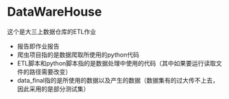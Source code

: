 # DataWareHouse
这个是大三上数据仓库的ETL作业

- 报告即作业报告
- 爬虫项目指的是数据爬取所使用的python代码
- ETL脚本和python脚本指的是数据处理中使用的代码（其中如果要运行读取文件的路径需要改变）
- data_final指的是所使用的数据以及产生的数据（数据集有的过大传不上去，因此采用的是部分测试集）

